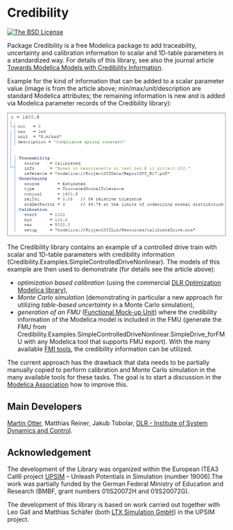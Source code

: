 

# Credibility

[![The BSD License](https://img.shields.io/badge/license-BSD-brightgreen.svg?style=flat-square)](https://github.com/DLR-SR/Credibility/blob/master/LICENSE.md)

Package Credibility is a free Modelica package to add traceability, uncertainty and calibration information to scalar and 1D-table parameters in a standardized way. For details of this library, see also the journal article [Towards Modelica Models with Credibility Information](https://doi.org/10.3390/electronics11172728).

Example for the kind of information that can be added to a scalar parameter value (image is from the article above; min/max/unit/description are standard Modelica attributes; the remaining information is new and is added via Modelica parameter records of the Credibility library):

![SpringConstantCredibilityInfo](Credibility/Resources/Images/SpringConstantCredibility.png)

The Credibility library contains an example of a controlled drive train with scalar and 1D-table parameters with credibility information (Credibility.Examples.SimpleControlledDriveNonlinear). The models of this example are then used to demonstrate (for details see the article above):

- _optimization based calibration_ (using the commercial [DLR Optimization Modelica library](https://www.systemcontrolinnovationlab.de/the-dlr-optimization-library/)),
- _Monte Carlo simulation_ (demonstrating in particular a new approach for utilizing _table-based uncertainty_ in a Monte Carlo simulation),
- _generation of an FMU_ ([Functional Mock-up Unit](https://fmi-standard.org/)) where the credibility information of the Modelica model is included in the FMU (generate the FMU from Credibility.Examples.SimpleControlledDriveNonlinear.SimpleDrive_forFMU with any Modelica tool that supports FMU export). With the many available [FMI tools](https://fmi-standard.org/tools/), the credibility information can be utilized.

The current approach has the drawback that data needs to be partially manually copied to perform calibration and Monte Carlo simulation in the many available tools for these tasks. The goal is to start a discussion in the [Modelica Association](https://modelica.org/) how to improve this.


## Main Developers

[Martin Otter](https://rmc.dlr.de/sr/en/staff/martin.otter/), Matthias Reiner, Jakub Tobolar,
[DLR - Institute of System Dynamics and Control](https://www.dlr.de/sr/en).

## Acknowledgement

The development of the Library was organized within the European ITEA3 Call6 project [UPSIM](https://www.upsim-project.eu/) – Unleash Potentials in Simulation (number 19006).The work was partially funded by the German Federal Ministry of Education and Research (BMBF, grant numbers 01IS20072H and 01IS20072G).

The development of this library is based on work carried out together with Leo Gall and Matthias Schäfer (both [LTX Simulation GmbH](https://www.ltx.de/english.html)) in the UPSIM project.
